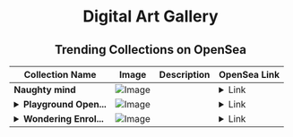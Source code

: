 <div align="center">

# Digital Art Gallery

## Trending Collections on OpenSea

| Collection Name                       | Image                                                                                     | Description                       | OpenSea Link                                                                                          |
|---------------------------------------|-------------------------------------------------------------------------------------------|-----------------------------------|--------------------------------------------------------------------------------------------------------|
| **Naughty mind** | ![Image](https://i.seadn.io/s/raw/files/c3f6c29b866febd57d186b53acea43df.png?w=500&auto=format?w=200&auto=format) |  | <details><summary>Link</summary>[Naughty mind](https://opensea.io/collection/naughty-mind)</details> |
| **<details><summary>Playground Open...</summary>Playground Open Ticketing Ecosystem Event 11798</details>** | ![Image](https://i.seadn.io/s/raw/files/ad4b567b5e819f5eb9dc8588aeb6896f.png?w=500&auto=format?w=200&auto=format) |  | <details><summary>Link</summary>[Playground Open Ticketing Ecosystem Event 11798](https://opensea.io/collection/playground-open-ticketing-ecosystem-event-11798)</details> |
| **<details><summary>Wondering Enrol...</summary>Wondering Enrollment</details>** | ![Image](https://i.seadn.io/s/raw/files/617f8061469a65c9fe80f5fdb449f692.jpg?w=500&auto=format?w=200&auto=format) |  | <details><summary>Link</summary>[Wondering Enrollment](https://opensea.io/collection/wondering-enrollment)</details> |

</div>